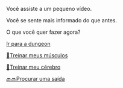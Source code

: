 Você assiste a um pequeno vídeo.

Você se sente mais informado do que antes.

O que você quer fazer agora?

[Ir para a dungeon](../1/1.md)

[💪Treinar meus músculos](0-1A.md)

[📖Treinar meu cérebro](0-1B.md)

[🔙🔜Procurar uma saída](../3/1.md)